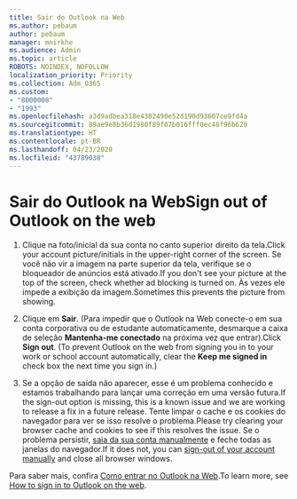 ```yaml
---
title: Sair do Outlook na Web
ms.author: pebaum
author: pebaum
manager: mnirkhe
ms.audience: Admin
ms.topic: article
ROBOTS: NOINDEX, NOFOLLOW
localization_priority: Priority
ms.collection: Adm_O365
ms.custom:
- "8000008"
- "1993"
ms.openlocfilehash: a3d9adbea318e4302490e52d190d93607ce9fd4a
ms.sourcegitcommit: 89ae9e8b36d1980f89f07b016fff0ec48f96b620
ms.translationtype: HT
ms.contentlocale: pt-BR
ms.lasthandoff: 04/23/2020
ms.locfileid: "43789038"
---
```

# <a name="sign-out-of-outlook-on-the-web"></a><span data-ttu-id="c800e-102">Sair do Outlook na Web</span><span class="sxs-lookup"><span data-stu-id="c800e-102">Sign out of Outlook on the web</span></span>

1. <span data-ttu-id="c800e-103">Clique na foto/inicial da sua conta no canto superior direito da tela.</span><span class="sxs-lookup"><span data-stu-id="c800e-103">Click your account picture/initials in the upper-right corner of the screen.</span></span> <span data-ttu-id="c800e-104">Se você não vir a imagem na parte superior da tela, verifique se o bloqueador de anúncios está ativado.</span><span class="sxs-lookup"><span data-stu-id="c800e-104">If you don't see your picture at the top of the screen, check whether ad blocking is turned on.</span></span> <span data-ttu-id="c800e-105">Às vezes ele impede a exibição da imagem.</span><span class="sxs-lookup"><span data-stu-id="c800e-105">Sometimes this prevents the picture from showing.</span></span>

2. <span data-ttu-id="c800e-106">Clique em **Sair**. (Para impedir que o Outlook na Web conecte-o em sua conta corporativa ou de estudante automaticamente, desmarque a caixa de seleção **Mantenha-me conectado** na próxima vez que entrar).</span><span class="sxs-lookup"><span data-stu-id="c800e-106">Click **Sign out**. (To prevent Outlook on the web from signing you in to your work or school account automatically, clear the **Keep me signed in** check box the next time you sign in.)</span></span>

3. <span data-ttu-id="c800e-107">Se a opção de saída não aparecer, esse é um problema conhecido e estamos trabalhando para lançar uma correção em uma versão futura.</span><span class="sxs-lookup"><span data-stu-id="c800e-107">If the sign-out option is missing, this is a known issue and we are working to release a fix in a future release.</span></span>  <span data-ttu-id="c800e-108">Tente limpar o cache e os cookies do navegador para ver se isso resolve o problema.</span><span class="sxs-lookup"><span data-stu-id="c800e-108">Please try clearing your browser cache and cookies to see if this resolves the issue.</span></span>  <span data-ttu-id="c800e-109">Se o problema persistir, [saia da sua conta manualmente](https://login.live.com/logout.srf) e feche todas as janelas do navegador.</span><span class="sxs-lookup"><span data-stu-id="c800e-109">If it does not, you can [sign-out of your account manually](https://login.live.com/logout.srf) and close all browser windows.</span></span>

<span data-ttu-id="c800e-110">Para saber mais, confira [Como entrar no Outlook na Web](https://support.office.com/article/how-to-sign-in-to-outlook-on-the-web-763fab4d-0138-4814-b450-37fc286bcb79).</span><span class="sxs-lookup"><span data-stu-id="c800e-110">To learn more, see [How to sign in to Outlook on the web](https://support.office.com/article/how-to-sign-in-to-outlook-on-the-web-763fab4d-0138-4814-b450-37fc286bcb79).</span></span>
